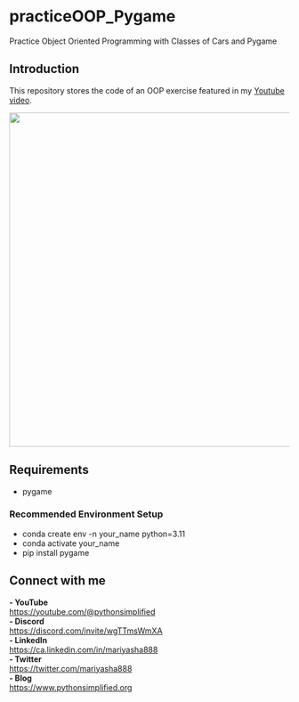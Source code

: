 # practiceOOP_Pygame
Practice Object Oriented Programming with Classes of Cars and Pygame

## Introduction

This repository stores the code of an OOP exercise featured in my <a href="https://youtu.be/cgxTwQT1ahw" target="_blank">Youtube video</a>.

<img src="https://github.com/MariyaSha/practiceOOP_Pygame/assets/32107652/97b839c0-c665-4164-8d58-5deb8a9bd229" width=600px>

## Requirements
- pygame

### Recommended Environment Setup
- conda create env -n your_name python=3.11
- conda activate your_name
- pip install pygame

## Connect with me
<b>- YouTube</b>
<br>
     https://youtube.com/@pythonsimplified
<br>
<b>- Discord</b>
<br>
     https://discord.com/invite/wgTTmsWmXA
<br>
<b>- LinkedIn</b>
<br>
     https://ca.linkedin.com/in/mariyasha888
<br>
<b>- Twitter</b>
<br>
     https://twitter.com/mariyasha888
<br>
<b>- Blog</b>
<br>
     https://www.pythonsimplified.org


